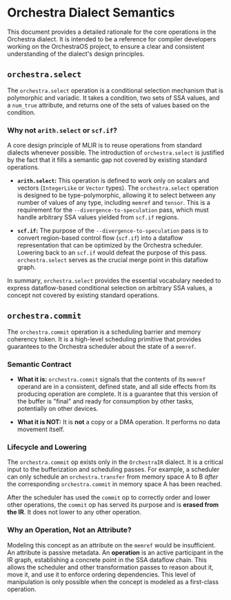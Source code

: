 # Orchestra Dialect Semantics

This document provides a detailed rationale for the core operations in the Orchestra dialect. It is intended to be a reference for compiler developers working on the OrchestraOS project, to ensure a clear and consistent understanding of the dialect's design principles.

## `orchestra.select`

The `orchestra.select` operation is a conditional selection mechanism that is polymorphic and variadic. It takes a condition, two sets of SSA values, and a `num_true` attribute, and returns one of the sets of values based on the condition.

### Why not `arith.select` or `scf.if`?

A core design principle of MLIR is to reuse operations from standard dialects whenever possible. The introduction of `orchestra.select` is justified by the fact that it fills a semantic gap not covered by existing standard operations.

*   **`arith.select`:** This operation is defined to work only on scalars and vectors (`IntegerLike` or `Vector` types). The `orchestra.select` operation is designed to be type-polymorphic, allowing it to select between any number of values of any type, including `memref` and `tensor`. This is a requirement for the `--divergence-to-speculation` pass, which must handle arbitrary SSA values yielded from `scf.if` regions.

*   **`scf.if`:** The purpose of the `--divergence-to-speculation` pass is to convert region-based control flow (`scf.if`) into a dataflow representation that can be optimized by the Orchestra scheduler. Lowering back to an `scf.if` would defeat the purpose of this pass. `orchestra.select` serves as the crucial merge point in this dataflow graph.

In summary, `orchestra.select` provides the essential vocabulary needed to express dataflow-based conditional selection on arbitrary SSA values, a concept not covered by existing standard operations.

## `orchestra.commit`

The `orchestra.commit` operation is a scheduling barrier and memory coherency token. It is a high-level scheduling primitive that provides guarantees to the Orchestra scheduler about the state of a `memref`.

### Semantic Contract

*   **What it is:** `orchestra.commit` signals that the contents of its `memref` operand are in a consistent, defined state, and all side effects from its producing operation are complete. It is a guarantee that this version of the buffer is "final" and ready for consumption by other tasks, potentially on other devices.

*   **What it is NOT:** It is **not** a copy or a DMA operation. It performs no data movement itself.

### Lifecycle and Lowering

The `orchestra.commit` op exists only in the `OrchestraIR` dialect. It is a critical input to the bufferization and scheduling passes. For example, a scheduler can only schedule an `orchestra.transfer` from memory space A to B *after* the corresponding `orchestra.commit` in memory space A has been reached.

After the scheduler has used the `commit` op to correctly order and lower other operations, the `commit` op has served its purpose and is **erased from the IR**. It does not lower to any other operation.

### Why an Operation, Not an Attribute?

Modeling this concept as an attribute on the `memref` would be insufficient. An attribute is passive metadata. An **operation** is an active participant in the IR graph, establishing a concrete point in the SSA dataflow chain. This allows the scheduler and other transformation passes to reason about it, move it, and use it to enforce ordering dependencies. This level of manipulation is only possible when the concept is modeled as a first-class operation.

